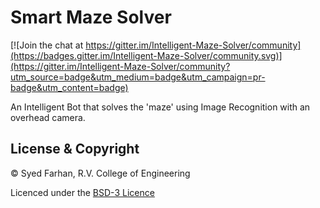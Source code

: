 # Smart Maze Solver

[![Join the chat at https://gitter.im/Intelligent-Maze-Solver/community](https://badges.gitter.im/Intelligent-Maze-Solver/community.svg)](https://gitter.im/Intelligent-Maze-Solver/community?utm_source=badge&utm_medium=badge&utm_campaign=pr-badge&utm_content=badge)

An Intelligent Bot that solves the 'maze' using Image Recognition with an overhead camera.

## License & Copyright

© Syed Farhan, R.V. College of Engineering

Licenced under the [BSD-3 Licence](LICENSE)

